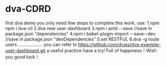 # dva-CDRD
first dva demo
you only need few steps to complete this work.
use:
1.npm npm i dva-cli 
2.dva new user-dashboard 
3.npm i antd --save  //save in package.json  "dependencies"
4.npm i babel-plugin-import  --save--dev  //save in package.json   "devDependencies"
5.set RESTFUL 
6.dva -g route users
...................
you can refer to https://github.com/dvajs/dva-example-user-dashboard.git
a useful practice have a try! 
Full of happiness！Wish you good luck！
   
   
